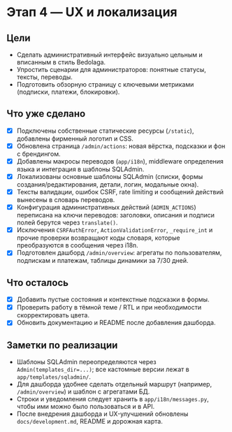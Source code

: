 ﻿# Этап 4 — UX и локализация

## Цели

- Сделать административный интерфейс визуально цельным и вписанным в стиль Bedolaga.
- Упростить сценарии для администраторов: понятные статусы, тексты, переводы.
- Подготовить обзорную страницу с ключевыми метриками (подписки, платежи, блокировки).

## Что уже сделано

- [x] Подключены собственные статические ресурсы (`/static`), добавлены фирменный логотип и CSS.
- [x] Обновлена страница `/admin/actions`: новая вёрстка, подсказки и фон с брендингом.
- [x] Добавлены макросы переводов (`app/i18n`), middleware определения языка и интеграция в шаблоны SQLAdmin.
- [x] Локализованы основные шаблоны SQLAdmin (списки, формы создания/редактирования, детали, логин, модальные окна).
- [x] Тексты валидации, ошибок CSRF, rate limiting и сообщений действий вынесены в словарь переводов.
- [x] Конфигурация административных действий (`ADMIN_ACTIONS`) переписана на ключи переводов: заголовки, описания и подписи полей берутся через `translate()`.
- [x] Исключения `CSRFAuthError`, `ActionValidationError`, `_require_int` и прочие проверки возвращают коды словаря, которые преобразуются в сообщения через i18n.
- [x] Подготовлен дашборд `/admin/overview`: агрегаты по пользователям, подпискам и платежам, таблицы динамики за 7/30 дней.

## Что осталось

- [x] Добавить пустые состояния и контекстные подсказки в формы.
- [x] Проверить работу в тёмной теме / RTL и при необходимости скорректировать цвета.
- [x] Обновить документацию и README после добавления дашборда.

## Заметки по реализации

- Шаблоны SQLAdmin переопределяются через `Admin(templates_dir=...)`; все кастомные версии лежат в `app/templates/sqladmin/`.
- Для дашборда удобнее сделать отдельный маршрут (например, `/admin/overview`) и шаблон с агрегатами БД.
- Строки и уведомления следует хранить в `app/i18n/messages.py`, чтобы ими можно было пользоваться и в API.
- После внедрения дашборда и UX-улучшений обновлены `docs/development.md`, README и дорожная карта.
